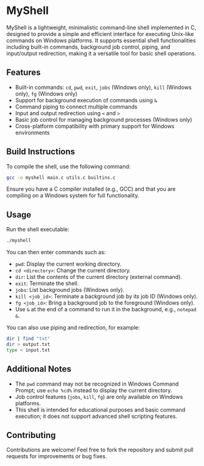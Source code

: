 # MyShell

MyShell is a lightweight, minimalistic command-line shell implemented in C, designed to provide a simple and efficient interface for executing Unix-like commands on Windows platforms. It supports essential shell functionalities including built-in commands, background job control, piping, and input/output redirection, making it a versatile tool for basic shell operations.

## Features

- Built-in commands: `cd`, `pwd`, `exit`, `jobs` (Windows only), `kill` (Windows only), `fg` (Windows only)
- Support for background execution of commands using `&`
- Command piping to connect multiple commands
- Input and output redirection using `<` and `>`
- Basic job control for managing background processes (Windows only)
- Cross-platform compatibility with primary support for Windows environments

## Build Instructions

To compile the shell, use the following command:

```bash
gcc -o myshell main.c utils.c builtins.c
```

Ensure you have a C compiler installed (e.g., GCC) and that you are compiling on a Windows system for full functionality.

## Usage

Run the shell executable:

```bash
./myshell
```

You can then enter commands such as:

- `pwd`: Display the current working directory.
- `cd <directory>`: Change the current directory.
- `dir`: List the contents of the current directory (external command).
- `exit`: Terminate the shell.
- `jobs`: List background jobs (Windows only).
- `kill <job_id>`: Terminate a background job by its job ID (Windows only).
- `fg <job_id>`: Bring a background job to the foreground (Windows only).
- Use `&` at the end of a command to run it in the background, e.g., `notepad &`.

You can also use piping and redirection, for example:

```bash
dir | find "txt"
dir > output.txt
type < input.txt
```

## Additional Notes

- The `pwd` command may not be recognized in Windows Command Prompt; use `echo %cd%` instead to display the current directory.
- Job control features (`jobs`, `kill`, `fg`) are only available on Windows platforms.
- This shell is intended for educational purposes and basic command execution; it does not support advanced shell scripting features.

## Contributing

Contributions are welcome! Feel free to fork the repository and submit pull requests for improvements or bug fixes.


